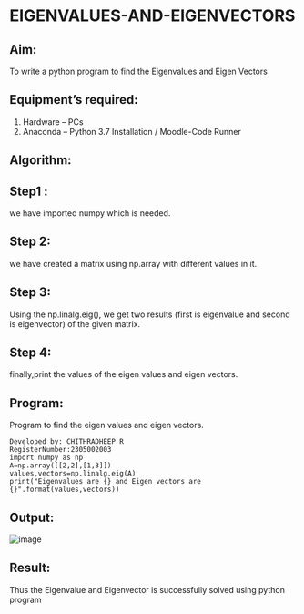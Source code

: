 # EIGENVALUES-AND-EIGENVECTORS
## Aim:
To write a python program to find the Eigenvalues and Eigen Vectors
## Equipment’s required:
1. 	Hardware – PCs
2. 	Anaconda – Python 3.7 Installation / Moodle-Code Runner
## Algorithm:
## Step1 : 
we have imported numpy which is needed.
## Step 2: 
we have created a matrix using np.array with different values in it.
## Step 3: 
Using the np.linalg.eig(), we get two results (first is eigenvalue and second is eigenvector) of the given matrix.
## Step 4: 
finally,print the values of the eigen values and eigen vectors.
## Program:
Program to find the eigen values and eigen vectors.
```
Developed by: CHITHRADHEEP R
RegisterNumber:2305002003
import numpy as np
A=np.array([[2,2],[1,3]])
values,vectors=np.linalg.eig(A)
print("Eigenvalues are {} and Eigen vectors are {}".format(values,vectors))
```
## Output:
![image](https://github.com/Chithradheep/EIGENVALUES-AND-EIGENVECTORS/assets/155504933/407e26a4-8a81-4d1b-b34e-ae2f96c82269)

## Result:
Thus the Eigenvalue and Eigenvector is successfully solved using python program
